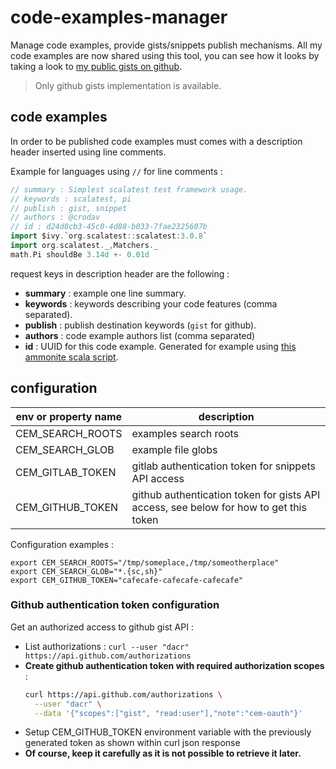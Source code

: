 # code-examples-manager
Manage code examples, provide gists/snippets publish mechanisms.
All my code examples are now shared using this tool, you can see
how it looks by taking a look to
[my public gists on github](https://gist.github.com/dacr). 

> Only github gists implementation is available.

## code examples 

In order to be published code examples must comes with a description header
inserted using line comments.

Example for languages using `//` for line comments :
```scala
// summary : Simplest scalatest test framework usage.
// keywords : scalatest, pi
// publish : gist, snippet
// authors : @crodav
// id : d24d8cb3-45c0-4d88-b033-7fae2325607b
import $ivy.`org.scalatest::scalatest:3.0.8`
import org.scalatest._,Matchers._
math.Pi shouldBe 3.14d +- 0.01d
```

request keys in description header are the following :
- **summary** : example one line summary.
- **keywords** : keywords describing your code features (comma separated).
- **publish** : publish destination keywords (`gist` for github).
- **authors** : code example authors list (comma separated)
- **id** : UUID for this code example.
  Generated for example using [this ammonite scala script](https://gist.github.com/dacr/87c9636a6d25787d7c274b036d2a8aad).

## configuration

|env or property name       | description
|---------------------------|----------------
|CEM_SEARCH_ROOTS | examples search roots
|CEM_SEARCH_GLOB  | example file globs
|CEM_GITLAB_TOKEN | gitlab authentication token for snippets API access
|CEM_GITHUB_TOKEN | github authentication token for gists API access, see below for how to get this token

Configuration examples :
```shell
export CEM_SEARCH_ROOTS="/tmp/someplace,/tmp/someotherplace"
export CEM_SEARCH_GLOB="*.{sc,sh}"
export CEM_GITHUB_TOKEN="cafecafe-cafecafe-cafecafe"
```

### Github authentication token configuration
Get an authorized access to github gist API :
- List authorizations : `curl --user "dacr" https://api.github.com/authorizations`
- **Create github authentication token with required authorization scopes** : 
  ```bash
  curl https://api.github.com/authorizations \
    --user "dacr" \
    --data '{"scopes":["gist", "read:user"],"note":"cem-oauth"}'
  ```
- Setup CEM_GITHUB_TOKEN environment variable with the previously generated token
  as shown within curl json response
- **Of course, keep it carefully as it is not possible to retrieve it later.**
